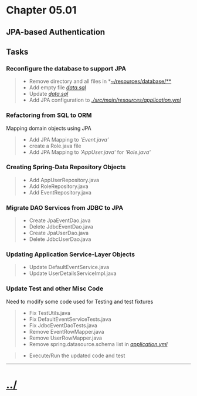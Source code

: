 # Chapter 05.01
## JPA-based Authentication

## Tasks

### Reconfigure the database to support JPA

> * Remove directory and all files in *[~/resources/database/**](./src/main/resources/)
> * Add empty file *[data.sql](./src/main/resources/data.sql)*
> * Update *[data.sql](./src/main/resources/data.sql)*
> * Add JPA configuration to *[./src/main/resources/application.yml](./src/main/resources/application.yml)*

### Refactoring from SQL to ORM
Mapping domain objects using JPA

> * Add JPA Mapping to *'Event.java'*
> * create a Role.java file
> * Add JPA Mapping to *'AppUser.java'* for *'Role.java'*

### Creating Spring-Data Repository Objects

> * Add AppUserRepository.java
> * Add RoleRepository.java
> * Add EventRepository.java

### Migrate DAO Services from JDBC to JPA

> * Create JpaEventDao.java
> * Delete JdbcEventDao.java
> * Create JpaUserDao.java
> * Delete JdbcUserDao.java

### Updating Application Service-Layer Objects

> * Update DefaultEventService.java
> * Update UserDetailsServiceImpl.java

### Update Test and other Misc Code
Need to modify some code used for Testing and test fixtures

> * Fix TestUtils.java
> * Fix DefaultEventServiceTests.java
> * Fix JdbcEventDaoTests.java
> * Remove EventRowMapper.java
> * Remove UserRowMapper.java
> * Remove spring.datasource.schema list in *[application.yml](./src/main/resources/application.yml)*

> * Execute/Run the updated code and test


---

# [../](../README.md)

